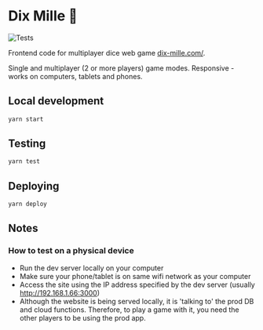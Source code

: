 # Dix Mille 🎲

![Tests](https://github.com/jacklj/dix-mille-web/workflows/tests/badge.svg)

Frontend code for multiplayer dice web game [dix-mille.com/](https://dix-mille.com/).

Single and multiplayer (2 or more players) game modes. Responsive - works on computers, tablets and phones.

## Local development

```bash
yarn start
```

## Testing

```bash
yarn test
```

## Deploying

```bash
yarn deploy
```

## Notes

### How to test on a physical device

- Run the dev server locally on your computer
- Make sure your phone/tablet is on same wifi network as your computer
- Access the site using the IP address specified by the dev server (usually http://192.168.1.66:3000)
- Although the website is being served locally, it is 'talking to' the prod DB and cloud functions. Therefore, to play a game with it, you need the other players to be using the prod app.
